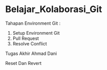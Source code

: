# Belajar_Kolaborasi_Git

Tahapan Environment Git :
1. Setup Environment Git
2. Pull Request
3. Resolve Conflict

Tugas Akhir Ahmad Dani

Reset Dan Revert 